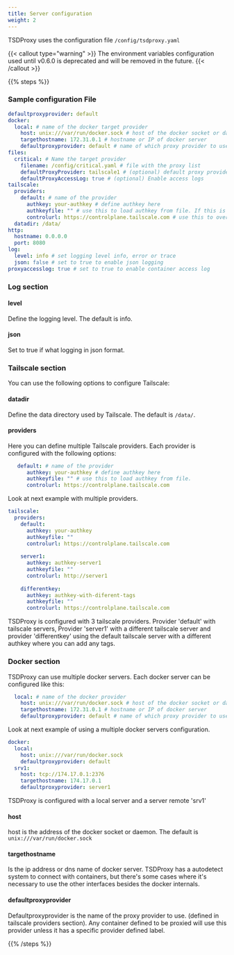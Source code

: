 ```yaml
---
title: Server configuration
weight: 2
---
```



TSDProxy uses the configuration file `/config/tsdproxy.yaml`

{{< callout type="warning" >}}
The environment variables configuration used until v0.6.0 is deprecated and
will be removed in the future.
{{< /callout >}}

{{% steps %}}

### Sample configuration File

```yaml  {filename="/config/tsdproxy.yaml"}
defaultproxyprovider: default
docker:
  local: # name of the docker target provider
    host: unix:///var/run/docker.sock # host of the docker socket or daemon
    targethostname: 172.31.0.1 # hostname or IP of docker server
    defaultproxyprovider: default # name of which proxy provider to use
files:
  critical: # Name the target provider
    filename: /config/critical.yaml # file with the proxy list
    defaultProxyProvider: tailscale1 # (optional) default proxy provider
    defaultProxyAccessLog: true # (optional) Enable access logs
tailscale:
  providers:
    default: # name of the provider
      authkey: your-authkey # define authkey here
      authkeyfile: "" # use this to load authkey from file. If this is defined, Authkey is ignored
      controlurl: https://controlplane.tailscale.com # use this to override the default control URL
  datadir: /data/
http:
  hostname: 0.0.0.0
  port: 8080
log:
  level: info # set logging level info, error or trace
  json: false # set to true to enable json logging
proxyaccesslog: true # set to true to enable container access log
```

### Log section

#### level

Define the logging level. The default is info.

#### json

Set to true if what logging in json format.

### Tailscale section

You can use the following options to configure Tailscale:

#### datadir

Define the data directory used by Tailscale. The default is `/data/`.

#### providers

Here you can define multiple Tailscale providers. Each provider is configured
with the following options:

```yaml  {filename="/config/tsdproxy.yaml"}
   default: # name of the provider
      authkey: your-authkey # define authkey here
      authkeyfile: "" # use this to load authkey from file.
      controlurl: https://controlplane.tailscale.com 
```

Look at next example with multiple providers.

```yaml  {filename="/config/tsdproxy.yaml"}
tailscale:
  providers:
    default:
      authkey: your-authkey
      authkeyfile: ""
      controlurl: https://controlplane.tailscale.com
 
    server1:
      authkey: authkey-server1
      authkeyfile: ""
      controlurl: http://server1
 
    differentkey:
      authkey: authkey-with-diferent-tags
      authkeyfile: ""
      controlurl: https://controlplane.tailscale.com
```

TSDProxy is configured with 3 tailscale providers. Provider 'default' with tailscale
servers, Provider 'server1' with a different tailscale server and provider 'differentkey'
using the default tailscale server with a different authkey where you can add any
tags.

### Docker section

TSDProxy can use multiple docker servers. Each docker server can be configured
like this:

```yaml  {filename="/config/tsdproxy.yaml"}
  local: # name of the docker provider
    host: unix:///var/run/docker.sock # host of the docker socket or daemon
    targethostname: 172.31.0.1 # hostname or IP of docker server
    defaultproxyprovider: default # name of which proxy provider to use
```

Look at next example of using a multiple docker servers configuration.

```yaml  {filename="/config/tsdproxy.yaml"}
docker:
  local: 
    host: unix:///var/run/docker.sock 
    defaultproxyprovider: default 
  srv1: 
    host: tcp://174.17.0.1:2376
    targethostname: 174.17.0.1
    defaultproxyprovider: server1
```

TSDProxy is configured with a local server and a server remote 'srv1'

#### host

host is the address of the docker socket or daemon. The default is `unix:///var/run/docker.sock`

#### targethostname

Is the ip address or dns name of docker server. TSDProxy has a autodetect system
to connect with containers, but there's some cases where it's necessary to use
the other interfaces besides the docker internals.

#### defaultproxyprovider

Defaultproxyprovider is the name of the proxy provider to use. (defined in tailscale
providers section). Any container defined to be proxied will use this provider
unless it has a specific provider defined label.

{{% /steps %}}
